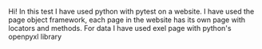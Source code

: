 Hi!
In this test I have used python with pytest on a website.
I have used the page object framework, each page in the website has its own 
page with locators and methods.
For data I have used exel page with python's openpyxl library
